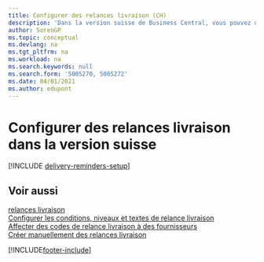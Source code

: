 ```yaml
---
title: Configurer des relances livraison (CH)
description: 'Dans la version suisse de Business Central, vous pouvez utiliser des relances livraison achat pour rappeler aux fournisseurs les livraisons en retard.'
author: SorenGP
ms.topic: conceptual
ms.devlang: na
ms.tgt_pltfrm: na
ms.workload: na
ms.search.keywords: null
ms.search.form: '5005270, 5005272'
ms.date: 04/01/2021
ms.author: edupont
---
```

# <a name="set-up-delivery-reminders-in-the-swiss-version"></a>Configurer des relances livraison dans la version suisse

[!INCLUDE [delivery-reminders-setup](../includes/ATCHDE/delivery-reminders-setup.md)]

## <a name="see-also"></a>Voir aussi

[relances livraison](delivery-reminders.md)  
[Configurer les conditions, niveaux et textes de relance livraison](how-to-set-up-delivery-reminder-terms-levels-and-text.md)  
[Affecter des codes de relance livraison à des fournisseurs](how-to-assign-delivery-reminder-codes-to-vendors.md)  
[Créer manuellement des relances livraison](how-to-create-delivery-reminders-manually.md)


[!INCLUDE[footer-include](../../includes/footer-banner.md)]
